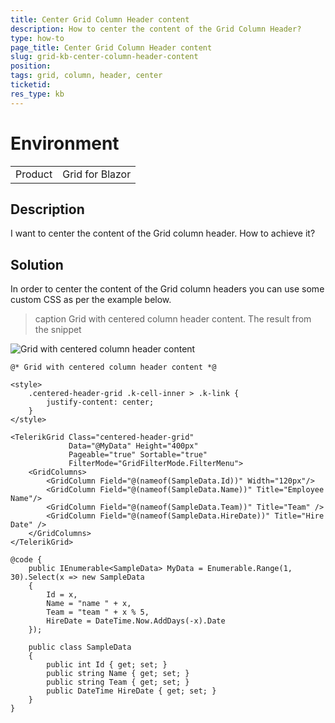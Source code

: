 ```yaml
---
title: Center Grid Column Header content
description: How to center the content of the Grid Column Header?
type: how-to
page_title: Center Grid Column Header content
slug: grid-kb-center-column-header-content
position: 
tags: grid, column, header, center
ticketid: 
res_type: kb
---
```


# Environment
<table>
	<tbody>
		<tr>
			<td>Product</td>
			<td>Grid for Blazor</td>
		</tr>
	</tbody>
</table>


## Description

I want to center the content of the Grid column header. How to achieve it?


## Solution

In order to center the content of the Grid column headers you can use some custom CSS as per the example below.

>caption Grid with centered column header content. The result from the snippet

![Grid with centered column header content](images/grid-centered-column-header-content.png)

````CSHTML
@* Grid with centered column header content *@

<style>
    .centered-header-grid .k-cell-inner > .k-link {
        justify-content: center;
    }
</style>

<TelerikGrid Class="centered-header-grid"
             Data="@MyData" Height="400px"
             Pageable="true" Sortable="true"
             FilterMode="GridFilterMode.FilterMenu">
    <GridColumns>
        <GridColumn Field="@(nameof(SampleData.Id))" Width="120px"/>
        <GridColumn Field="@(nameof(SampleData.Name))" Title="Employee Name"/>
        <GridColumn Field="@(nameof(SampleData.Team))" Title="Team" />
        <GridColumn Field="@(nameof(SampleData.HireDate))" Title="Hire Date" />
    </GridColumns>
</TelerikGrid>

@code {
    public IEnumerable<SampleData> MyData = Enumerable.Range(1, 30).Select(x => new SampleData
    {
        Id = x,
        Name = "name " + x,
        Team = "team " + x % 5,
        HireDate = DateTime.Now.AddDays(-x).Date
    });

    public class SampleData
    {
        public int Id { get; set; }
        public string Name { get; set; }
        public string Team { get; set; }
        public DateTime HireDate { get; set; }
    }
}
````


